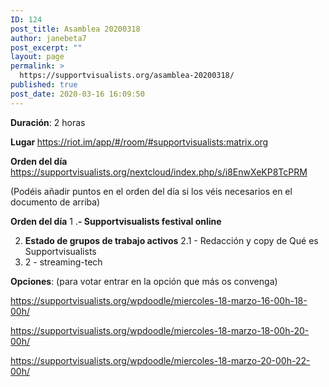 ```yaml
---
ID: 124
post_title: Asamblea 20200318
author: janebeta7
post_excerpt: ""
layout: page
permalink: >
  https://supportvisualists.org/asamblea-20200318/
published: true
post_date: 2020-03-16 16:09:50
---
```

<strong>Duración</strong>: 2 horas

<strong>Lugar </strong><a href="https://riot.im/app/#/room/#supportvisualists:matrix.org">https://riot.im/app/#/room/#supportvisualists:matrix.org</a>

<strong>Orden del día
</strong><a href="https://supportvisualists.org/nextcloud/index.php/s/i8EnwXeKP8TcPRM">https://supportvisualists.org/nextcloud/index.php/s/i8EnwXeKP8TcPRM</a>

(Podéis añadir puntos en el orden del día si los véis necesarios en el documento de arriba)

<strong>Orden del día</strong>
1 .<strong>- Supportvisualists festival online</strong>

2. <strong>Estado de grupos de trabajo activos</strong>
2.1 - Redacción y copy de Qué es Supportvisualists
2. 2 - streaming-tech

<strong>Opciones</strong>:
(para votar entrar en la opción que más os convenga)

https://supportvisualists.org/wpdoodle/miercoles-18-marzo-16-00h-18-00h/

https://supportvisualists.org/wpdoodle/miercoles-18-marzo-18-00h-20-00h/

https://supportvisualists.org/wpdoodle/miercoles-18-marzo-20-00h-22-00h/

&nbsp;